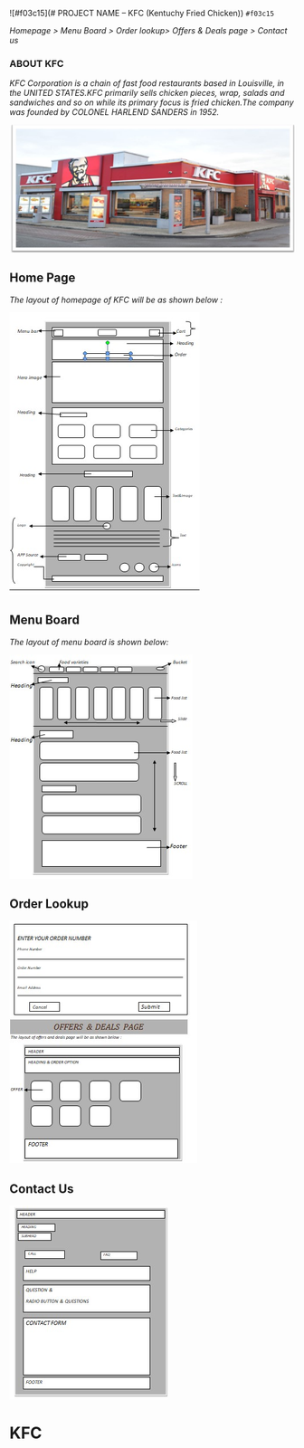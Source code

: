 ![#f03c15](# PROJECT NAME – KFC (Kentuchy Fried Chicken)) `#f03c15`

_Homepage > Menu Board > Order lookup> Offers & Deals page > Contact us_


### ABOUT  KFC


_KFC Corporation is a chain of fast food restaurants based in Louisville, in the UNITED STATES.KFC primarily sells chicken pieces, wrap, salads and sandwiches and so on while its primary focus is fried chicken.The company was founded by COLONEL HARLEND SANDERS in 1952._

![](https://github.com/Tannusaini26/Secondproject-documentation/blob/main/Screenshot%202022-02-17%20224349.jpg)

## Home Page

_The layout of homepage of KFC will be as shown below :_

![](https://github.com/Tannusaini26/Secondproject-documentation/blob/main/Screenshot%202022-02-17%20224548.jpg)

## Menu Board

_The layout of menu board is shown below:_

![](https://github.com/Tannusaini26/Secondproject-documentation/blob/main/Screenshot%202022-02-17%20224525.jpg)

## Order Lookup

![](https://github.com/Tannusaini26/Secondproject-documentation/blob/main/Screenshot%202022-02-17%20224609.jpg)


## Contact Us

![](https://github.com/Tannusaini26/Secondproject-documentation/blob/main/Screenshot%202022-02-17%20224630.jpg)

# KFC
